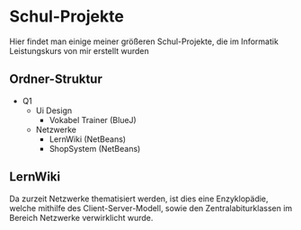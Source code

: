 # Schul-Projekte
Hier findet man einige meiner größeren Schul-Projekte, die im Informatik Leistungskurs von mir erstellt wurden

## Ordner-Struktur
- Q1
  - Ui Design
    - Vokabel Trainer (BlueJ)
  - Netzwerke
    - LernWiki (NetBeans)
    - ShopSystem (NetBeans)

## LernWiki
Da zurzeit Netzwerke thematisiert werden, ist dies eine Enzyklopädie, welche mithilfe des Client-Server-Modell, sowie den Zentralabiturklassen im Bereich Netzwerke verwirklicht wurde.
